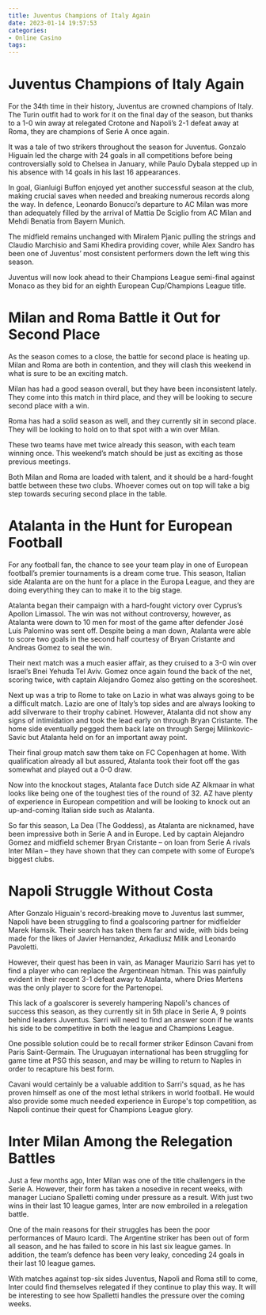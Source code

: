 ```yaml
---
title: Juventus Champions of Italy Again 
date: 2023-01-14 19:57:53
categories:
- Online Casino
tags:
---
```



#  Juventus Champions of Italy Again 

For the 34th time in their history, Juventus are crowned champions of Italy. The Turin outfit had to work for it on the final day of the season, but thanks to a 1-0 win away at relegated Crotone and Napoli’s 2-1 defeat away at Roma, they are champions of Serie A once again.

It was a tale of two strikers throughout the season for Juventus. Gonzalo Higuaín led the charge with 24 goals in all competitions before being controversially sold to Chelsea in January, while Paulo Dybala stepped up in his absence with 14 goals in his last 16 appearances.

In goal, Gianluigi Buffon enjoyed yet another successful season at the club, making crucial saves when needed and breaking numerous records along the way. In defence, Leonardo Bonucci’s departure to AC Milan was more than adequately filled by the arrival of Mattia De Sciglio from AC Milan and Mehdi Benatia from Bayern Munich.

The midfield remains unchanged with Miralem Pjanic pulling the strings and Claudio Marchisio and Sami Khedira providing cover, while Alex Sandro has been one of Juventus’ most consistent performers down the left wing this season.

Juventus will now look ahead to their Champions League semi-final against Monaco as they bid for an eighth European Cup/Champions League title.

#  Milan and Roma Battle it Out for Second Place 

As the season comes to a close, the battle for second place is heating up. Milan and Roma are both in contention, and they will clash this weekend in what is sure to be an exciting match.

Milan has had a good season overall, but they have been inconsistent lately. They come into this match in third place, and they will be looking to secure second place with a win.

Roma has had a solid season as well, and they currently sit in second place. They will be looking to hold on to that spot with a win over Milan.

These two teams have met twice already this season, with each team winning once. This weekend’s match should be just as exciting as those previous meetings.

Both Milan and Roma are loaded with talent, and it should be a hard-fought battle between these two clubs. Whoever comes out on top will take a big step towards securing second place in the table.

#  Atalanta in the Hunt for European Football 

For any football fan, the chance to see your team play in one of European football’s premier tournaments is a dream come true. This season, Italian side Atalanta are on the hunt for a place in the Europa League, and they are doing everything they can to make it to the big stage.

Atalanta began their campaign with a hard-fought victory over Cyprus’s Apollon Limassol. The win was not without controversy, however, as Atalanta were down to 10 men for most of the game after defender José Luis Palomino was sent off. Despite being a man down, Atalanta were able to score two goals in the second half courtesy of Bryan Cristante and Andreas Gomez to seal the win.

 Their next match was a much easier affair, as they cruised to a 3-0 win over Israel’s Bnei Yehuda Tel Aviv. Gomez once again found the back of the net, scoring twice, with captain Alejandro Gomez also getting on the scoresheet.

Next up was a trip to Rome to take on Lazio in what was always going to be a difficult match. Lazio are one of Italy’s top sides and are always looking to add silverware to their trophy cabinet. However, Atalanta did not show any signs of intimidation and took the lead early on through Bryan Cristante. The home side eventually pegged them back late on through Sergej Milinkovic-Savic but Atalanta held on for an important away point.

Their final group match saw them take on FC Copenhagen at home. With qualification already all but assured, Atalanta took their foot off the gas somewhat and played out a 0-0 draw.

Now into the knockout stages, Atalanta face Dutch side AZ Alkmaar in what looks like being one of the toughest ties of the round of 32. AZ have plenty of experience in European competition and will be looking to knock out an up-and-coming Italian side such as Atalanta.

  So far this season, La Dea (The Goddess), as Atalanta are nicknamed, have been impressive both in Serie A and in Europe. Led by captain Alejandro Gomez and midfield schemer Bryan Cristante – on loan from Serie A rivals Inter Milan – they have shown that they can compete with some of Europe’s biggest clubs.

#  Napoli Struggle Without Costa 

After Gonzalo Higuain's record-breaking move to Juventus last summer, Napoli have been struggling to find a goalscoring partner for midfielder Marek Hamsik. Their search has taken them far and wide, with bids being made for the likes of Javier Hernandez, Arkadiusz Milik and Leonardo Pavoletti.

However, their quest has been in vain, as Manager Maurizio Sarri has yet to find a player who can replace the Argentinean hitman. This was painfully evident in their recent 3-1 defeat away to Atalanta, where Dries Mertens was the only player to score for the Partenopei.

This lack of a goalscorer is severely hampering Napoli's chances of success this season, as they currently sit in 5th place in Serie A, 9 points behind leaders Juventus. Sarri will need to find an answer soon if he wants his side to be competitive in both the league and Champions League.

One possible solution could be to recall former striker Edinson Cavani from Paris Saint-Germain. The Uruguayan international has been struggling for game time at PSG this season, and may be willing to return to Naples in order to recapture his best form.

Cavani would certainly be a valuable addition to Sarri's squad, as he has proven himself as one of the most lethal strikers in world football. He would also provide some much needed experience in Europe's top competition, as Napoli continue their quest for Champions League glory.

#  Inter Milan Among the Relegation Battles


Just a few months ago, Inter Milan was one of the title challengers in the Serie A. However, their form has taken a nosedive in recent weeks, with manager Luciano Spalletti coming under pressure as a result. With just two wins in their last 10 league games, Inter are now embroiled in a relegation battle.

One of the main reasons for their struggles has been the poor performances of Mauro Icardi. The Argentine striker has been out of form all season, and he has failed to score in his last six league games. In addition, the team’s defence has been very leaky, conceding 24 goals in their last 10 league games.

With matches against top-six sides Juventus, Napoli and Roma still to come, Inter could find themselves relegated if they continue to play this way. It will be interesting to see how Spalletti handles the pressure over the coming weeks.